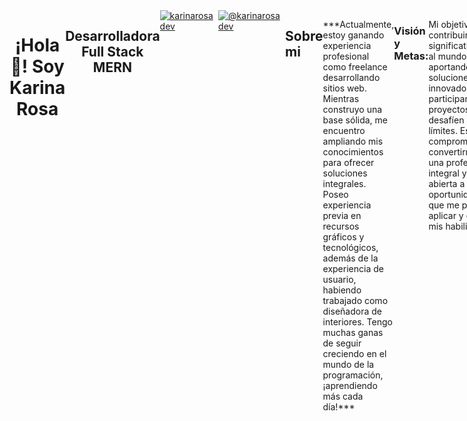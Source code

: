 

<div style="display: flex;">
<p align="center" width="300">
   <h1 align="center">¡Hola👋! Soy Karina Rosa</h1>
<h2 align="center">Desarrolladora Full Stack MERN</h2>
<a href="https://linkedin.com/in/karinarosadev" target="blank"><img align="center" src="https://img.shields.io/badge/LinkedIn-0077B5?style=for-the-badge&logo=linkedin&logoColor=white" alt="karinarosadev"/></a>
   <a href = "mailto:karinarosadev@gmail.com" target="blank"><img align="center" src="https://img.shields.io/badge/Gmail-D14836?style=for-the-badge&logo=gmail&logoColor=white" alt="@karinarosadev"  /></a>
<br>
<br>

<h2>Sobre mi</h2>
<p>
  ***Actualmente, estoy ganando experiencia profesional como freelance desarrollando sitios web. Mientras construyo una base sólida, me encuentro ampliando mis conocimientos para ofrecer soluciones integrales. Poseo experiencia previa en recursos gráficos y tecnológicos, además de la experiencia de usuario, habiendo trabajado como diseñadora de interiores.  
  Tengo muchas ganas de seguir creciendo en el mundo de la programación, ¡aprendiendo más cada día!***
</p>

<h3 align="left">Visión y Metas:</h3>

<p>
  Mi objetivo es contribuir significativamente al mundo digital, aportando soluciones innovadoras y participando en proyectos que desafíen mis límites. Estoy comprometida a convertirme en una profesional integral y estoy abierta a oportunidades que me permitan aplicar y expandir mis habilidades.
</p>

<h3 align="left">Habilidades Técnicas:</h3>
<br>

 <div style="display: flex;">
<!--tech stack icons-->
<p align="left">
  <a href="https://skillicons.dev">
    <img src="https://skillicons.dev/icons?i=html,css,bootstrap,react,js,php,flutter,nodejs,ex, mongodb, mysql,git,github,postman,vscode />
  </a>
</p>
  
</div>

<br>
<br>

<h4 align="center">Estoy abierta a oportunidades y conexiones de colaboración. ¡Contáctame para discutir proyectos o compartir conocimientos! </h4>






